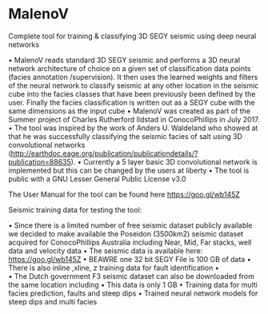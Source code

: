 # MalenoV
Complete tool for training &amp;  classifying 3D SEGY seismic using deep neural networks

•	MalenoV reads standard 3D SEGY seismic and performs a 3D neural network architecture of choice on a given set of classification data points (facies annotation /supervision).  It then uses the learned weights and filters of the neural network to classify seismic at any other location in the seismic cube into the facies classes that have been previously been defined by the user. Finally the facies classification is written out as a SEGY cube with the same dimensions as the input cube
•	MalenoV was created as part of the Summer project of Charles Rutherford Ildstad in ConocoPhillips in July 2017.
•	The tool was inspired by the work of Anders U. Waldeland who showed at that he was successfully classifying the seismic facies of salt using 3D convolutional networks (http://earthdoc.eage.org/publication/publicationdetails/?publication=88635). 
•	Currently a 5 layer basic 3D convolutional network is implemented but this can be changed by the users at liberty
•	The tool is public with a GNU Lesser General Public License v3.0

The User Manual for the tool can be found here
https://goo.gl/wb145Z


Seismic training data for testing the tool:

•	Since there is a limited number of free seismic dataset publicly available we decided to make available the Poseidon (3500km2) seismic dataset acquired for ConocoPhillips Australia including Near, Mid, Far stacks, well data and velocity data
•	The seismic data is available here: https://goo.gl/wb145Z
•	               BEAWRE one 32 bit SEGY File is 100 GB of data
•	There is also inline ,xline, z training data for fault identification 
•	
•	The Dutch government F3 seismic dataset can also be downloaded from the same location including
•	               This data is only 1 GB
•	Training data for multi facies prediction, faults and steep dips
•	Trained neural network models for steep dips and multi facies
